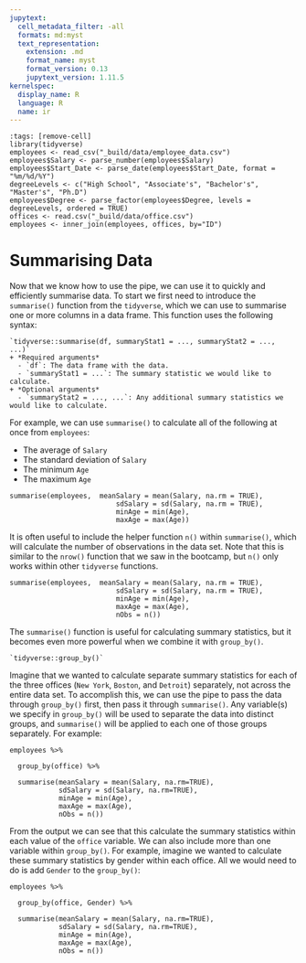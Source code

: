 ```yaml
---
jupytext:
  cell_metadata_filter: -all
  formats: md:myst
  text_representation:
    extension: .md
    format_name: myst
    format_version: 0.13
    jupytext_version: 1.11.5
kernelspec:
  display_name: R
  language: R
  name: ir
---
```


```{code-cell}
:tags: [remove-cell]
library(tidyverse)
employees <- read_csv("_build/data/employee_data.csv")
employees$Salary <- parse_number(employees$Salary)
employees$Start_Date <- parse_date(employees$Start_Date, format = "%m/%d/%Y")
degreeLevels <- c("High School", "Associate's", "Bachelor's", "Master's", "Ph.D")
employees$Degree <- parse_factor(employees$Degree, levels = degreeLevels, ordered = TRUE)
offices <- read.csv("_build/data/office.csv")
employees <- inner_join(employees, offices, by="ID")
```

# Summarising Data

Now that we know how to use the pipe, we can use it to quickly and efficiently summarise data. To start we first need to introduce the `summarise()` function from the `tidyverse`, which we can use to summarise one or more columns in a data frame. This function uses the following syntax:

```{admonition} Syntax
`tidyverse::summarise(df, summaryStat1 = ..., summaryStat2 = ..., ...)`
+ *Required arguments*
  - `df`: The data frame with the data. 
  - `summaryStat1 = ...`: The summary statistic we would like to calculate.
+ *Optional arguments*
  - `summaryStat2 = ..., ...`: Any additional summary statistics we would like to calculate.
```

For example, we can use `summarise()` to calculate all of the following at once from `employees`:

+ The average of `Salary`
+ The standard deviation of `Salary`
+ The minimum `Age`
+ The maximum `Age`

```{code-cell}
summarise(employees,  meanSalary = mean(Salary, na.rm = TRUE),
                          sdSalary = sd(Salary, na.rm = TRUE),
                          minAge = min(Age),
                          maxAge = max(Age))
```

It is often useful to include the helper function `n()` within `summarise()`, which will calculate the number of observations in the data set. Note that this is similar to the `nrow()` function that we saw in the bootcamp, but `n()` only works within other `tidyverse` functions.

```{code-cell}
summarise(employees,  meanSalary = mean(Salary, na.rm = TRUE),
                          sdSalary = sd(Salary, na.rm = TRUE),
                          minAge = min(Age),
                          maxAge = max(Age),
                          nObs = n())
```

The `summarise()` function is useful for calculating summary statistics, but it becomes even more powerful when we combine it with `group_by()`. 

```{admonition} Syntax
`tidyverse::group_by()`
```

Imagine that we wanted to calculate separate summary statistics for each of the three offices (`New York`, `Boston`, and `Detroit`) separately, not across the entire data set. To accomplish this, we can use the pipe to pass the data through `group_by()` first, then pass it through `summarise()`. Any variable(s) we specify in `group_by()` will be used to separate the data into distinct groups, and `summarise()` will be applied to each one of those groups separately. For example:

```{code-cell}
employees %>%

  group_by(office) %>%

  summarise(meanSalary = mean(Salary, na.rm=TRUE),
            sdSalary = sd(Salary, na.rm=TRUE),
            minAge = min(Age),
            maxAge = max(Age),
            nObs = n())
```

From the output we can see that this calculate the summary statistics within each value of the `office` variable. We can also include more than one variable within `group_by()`. For example, imagine we wanted to calculate these summary statistics by gender within each office. All we would need to do is add `Gender` to the `group_by()`:

```{code-cell}
employees %>%

  group_by(office, Gender) %>%

  summarise(meanSalary = mean(Salary, na.rm=TRUE),
            sdSalary = sd(Salary, na.rm=TRUE),
            minAge = min(Age),
            maxAge = max(Age),
            nObs = n())
``` 